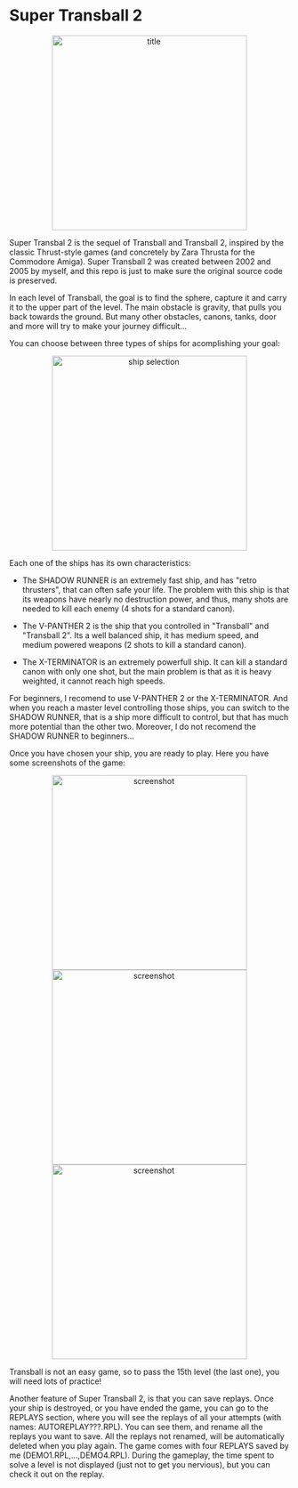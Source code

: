 # Super Transball 2

<p align="center">
  <img src="https://raw.githubusercontent.com/santiontanon/stransball2/master/graphics/tittle.jpg" width="350" title="title">
</p>

Super Transbal 2 is the sequel of Transball and Transball 2, inspired by the classic Thrust-style games (and concretely 
by Zara Thrusta for the Commodore Amiga). Super Transball 2 was created between 2002 and 2005 by myself, and this repo is just to make sure the original source code is preserved.

In each level of Transball, the goal is to find the sphere, capture it and carry it to the upper part of the level. The main  obstacle is gravity, that pulls you back towards the ground. But many  other obstacles, canons, tanks, door and more will try to make your journey difficult...


You can choose between three types of ships for acomplishing your goal:

<p align="center">
  <img src="https://raw.githubusercontent.com/santiontanon/stransball2/master/graphics/selection.jpg" width="350" title="ship selection">
</p>

Each one of the ships has its own characteristics:
- The SHADOW RUNNER is an extremely fast ship, and has "retro thrusters", that can often safe your life. The problem with this ship is that its weapons have nearly no destruction power, and thus, many shots are needed to kill each enemy (4 shots for a standard canon).

- The V-PANTHER 2 is the ship that you controlled in "Transball" and "Transball 2". Its a well balanced ship, it has medium speed, and medium powered weapons (2 shots to kill a standard canon).

- The X-TERMINATOR is an extremely powerfull ship. It can kill a standard canon with only one shot, but the main problem is that as it is heavy weighted, it cannot reach high speeds.

For beginners, I recomend to use V-PANTHER 2 or the X-TERMINATOR. And when you reach a master level controlling those ships, you can switch to the SHADOW RUNNER, that is a ship more difficult to control, but that has much more potential than the other two. Moreover, I do not recomend the SHADOW RUNNER to beginners...

Once you have chosen your ship, you are ready to play. Here you have some screenshots of the game:

<p align="center">
  <img src="https://raw.githubusercontent.com/santiontanon/stransball2/master/graphics/shot2.jpg" width="350" title="screenshot">
  <img src="https://raw.githubusercontent.com/santiontanon/stransball2/master/graphics/shot3.jpg" width="350" title="screenshot">
  <img src="https://raw.githubusercontent.com/santiontanon/stransball2/master/graphics/shot5.jpg" width="350" title="screenshot">
</p>

Transball is not an easy game, so to pass the 15th level (the last one), you will need lots of practice!

Another feature of Super Transball 2, is that you can save replays. Once your ship is destroyed, or you have ended the game, you can go to the REPLAYS section, where you will see the replays of all your attempts (with names: AUTOREPLAY???.RPL). You can see them, and rename all the replays you want to save. All the replays not renamed, will be automatically deleted when you play again. The game comes with four REPLAYS saved by me (DEMO1.RPL,...,DEMO4.RPL). During the gameplay, the time spent to solve a level is not displayed (just not to get you nervious), but you can check it out on the replay.


